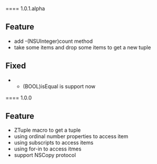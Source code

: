 ==== 1.0.1.alpha

## Feature

* add -(NSUInteger)count method
* take some items and drop some items to get a new tuple

## Fixed

* - (BOOL)isEqual is support now

==== 1.0.0

## Feature

* ZTuple macro to get a tuple
* using ordinal number properties to access item
* using subscripts to access items
* using for-in to access itmes
* support NSCopy protocol
